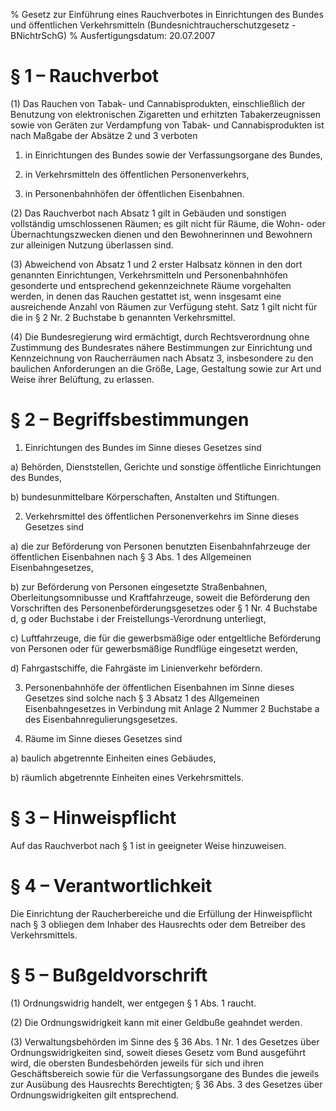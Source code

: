 % Gesetz zur Einführung eines Rauchverbotes in Einrichtungen des Bundes und öffentlichen Verkehrsmitteln  (Bundesnichtraucherschutzgesetz - BNichtrSchG)
% Ausfertigungsdatum: 20.07.2007
 
# § 1 – Rauchverbot

(1) Das Rauchen von Tabak- und Cannabisprodukten, einschließlich der Benutzung von elektronischen Zigaretten und erhitzten Tabakerzeugnissen sowie von Geräten zur Verdampfung von Tabak- und Cannabisprodukten ist nach Maßgabe der Absätze 2 und 3 verboten

1. in Einrichtungen des Bundes sowie der Verfassungsorgane des Bundes,

2. in Verkehrsmitteln des öffentlichen Personenverkehrs,

3. in Personenbahnhöfen der öffentlichen Eisenbahnen.

(2) Das Rauchverbot nach Absatz 1 gilt in Gebäuden und sonstigen vollständig umschlossenen Räumen; es gilt nicht für Räume, die Wohn- oder Übernachtungszwecken dienen und den Bewohnerinnen und Bewohnern zur alleinigen Nutzung überlassen sind.

(3) Abweichend von Absatz 1 und 2 erster Halbsatz können in den dort genannten Einrichtungen, Verkehrsmitteln und Personenbahnhöfen gesonderte und entsprechend gekennzeichnete Räume vorgehalten werden, in denen das Rauchen gestattet ist, wenn insgesamt eine ausreichende Anzahl von Räumen zur Verfügung steht. Satz 1 gilt nicht für die in § 2 Nr. 2 Buchstabe b genannten Verkehrsmittel.

(4) Die Bundesregierung wird ermächtigt, durch Rechtsverordnung ohne Zustimmung des Bundesrates nähere Bestimmungen zur Einrichtung und Kennzeichnung von Raucherräumen nach Absatz 3, insbesondere zu den baulichen Anforderungen an die Größe, Lage, Gestaltung sowie zur Art und Weise ihrer Belüftung, zu erlassen.

# § 2 – Begriffsbestimmungen

1. Einrichtungen des Bundes im Sinne dieses Gesetzes sind

a) Behörden, Dienststellen, Gerichte und sonstige öffentliche Einrichtungen des Bundes,

b) bundesunmittelbare Körperschaften, Anstalten und Stiftungen.

2. Verkehrsmittel des öffentlichen Personenverkehrs im Sinne dieses Gesetzes sind

a) die zur Beförderung von Personen benutzten Eisenbahnfahrzeuge der öffentlichen Eisenbahnen nach § 3 Abs. 1 des Allgemeinen Eisenbahngesetzes,

b) zur Beförderung von Personen eingesetzte Straßenbahnen, Oberleitungsomnibusse und Kraftfahrzeuge, soweit die Beförderung den Vorschriften des Personenbeförderungsgesetzes oder § 1 Nr. 4 Buchstabe d, g oder Buchstabe i der Freistellungs-Verordnung unterliegt,

c) Luftfahrzeuge, die für die gewerbsmäßige oder entgeltliche Beförderung von Personen oder für gewerbsmäßige Rundflüge eingesetzt werden,

d) Fahrgastschiffe, die Fahrgäste im Linienverkehr befördern.

3. Personenbahnhöfe der öffentlichen Eisenbahnen im Sinne dieses Gesetzes sind solche nach § 3 Absatz 1 des Allgemeinen Eisenbahngesetzes in Verbindung mit Anlage 2 Nummer 2 Buchstabe a des Eisenbahnregulierungsgesetzes.

4. Räume im Sinne dieses Gesetzes sind

a) baulich abgetrennte Einheiten eines Gebäudes,

b) räumlich abgetrennte Einheiten eines Verkehrsmittels.

# § 3 – Hinweispflicht

Auf das Rauchverbot nach § 1 ist in geeigneter Weise hinzuweisen.

# § 4 – Verantwortlichkeit

Die Einrichtung der Raucherbereiche und die Erfüllung der Hinweispflicht nach § 3 obliegen dem Inhaber des Hausrechts oder dem Betreiber des Verkehrsmittels.

# § 5 – Bußgeldvorschrift

(1) Ordnungswidrig handelt, wer entgegen § 1 Abs. 1 raucht.

(2) Die Ordnungswidrigkeit kann mit einer Geldbuße geahndet werden.

(3) Verwaltungsbehörden im Sinne des § 36 Abs. 1 Nr. 1 des Gesetzes über Ordnungswidrigkeiten sind, soweit dieses Gesetz vom Bund ausgeführt wird, die obersten Bundesbehörden jeweils für sich und ihren Geschäftsbereich sowie für die Verfassungsorgane des Bundes die jeweils zur Ausübung des Hausrechts Berechtigten; § 36 Abs. 3 des Gesetzes über Ordnungswidrigkeiten gilt entsprechend.
